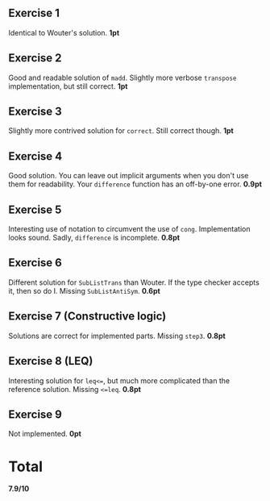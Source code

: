 ## Exercise 1

Identical to Wouter's solution. **1pt**

## Exercise 2

Good and readable solution of `madd`. Slightly more verbose `transpose` implementation, but still correct. **1pt**

## Exercise 3

Slightly more contrived solution for `correct`. Still correct though. **1pt**

## Exercise 4

Good solution. You can leave out implicit arguments when you don't use them for readability. Your `difference` function has an off-by-one error. **0.9pt**

## Exercise 5

Interesting use of notation to circumvent the use of `cong`. Implementation looks sound. Sadly, `difference` is incomplete. **0.8pt**

## Exercise 6

Different solution for `SubListTrans` than Wouter. If the type checker accepts it, then so do I. Missing `SubListAntiSym`. **0.6pt**

## Exercise 7 (Constructive logic)

Solutions are correct for implemented parts. Missing `step3`. **0.8pt**

## Exercise 8 (LEQ)

Interesting solution for `leq<=`, but much more complicated than the reference solution. Missing `<=leq`. **0.8pt**

## Exercise 9

Not implemented. **0pt**

# Total

**7.9/10**
